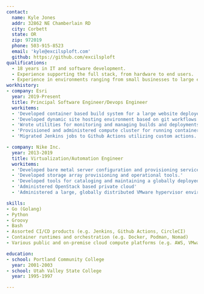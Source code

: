```yaml
---
contact:
  name: Kyle Jones
  addr: 32862 NE Chamberlain RD
  city: Corbett
  state: OR
  zip: 972019
  phone: 503-915-8523
  email: 'kyle@excilsploft.com'
  github: https://github.com/excilsploft
qualifications:
  - 18 years in IT and software development.
  - Experience supporting the full stack, from hardware to end users.
  - Experience in environments ranging from small businesses to large enterprises.
workhistory:
- company: Esri
  year: 2019-Present
  title: Principal Software Engineer/Devops Engineer
  workitems:
  - 'Developed container based build system for a large website deployed daily.'
  - 'Developed dynamic site hosting environment based on git workflows that provisions destroys sites dynamically.'
  - 'Wrote utilities for monitoring and managing builds and deployments.'
  - 'Provisioned and administered compute cluster for running container and non-container workloads.'
  - 'Migrated Jenkins jobs to Github Actions utilizing custom actions.'

- company: Nike Inc.
  year: 2013-2019
  title: Virtualization/Automation Engineer
  workitems:
  - 'Developed bare metal server configuration and provisioning services.'
  - 'Developed storage array provisioning and operational tools.'
  - 'Developed tools for cataloging and maintaining a globally deployed server fleet'
  - 'Administered OpenStack based private cloud'
  - 'Administered a large, globally distributed VMware hypervisor environment'

skills:
- Go (Golang)
- Python
- Groovy
- Bash
- Assorted CI/CD products (e.g. Jenkins, Github Actions, CircleCI)
- Container runtimes and orchestration (e.g. Docker, Podman, Nomad)
- Various public and on-premise cloud compute platforms (e.g. AWS, VMware VSphere, OpenStack)

education:
- school: Portland Community College
  year: 2001-2003
- school: Utah Valley State College
  year: 1995-1997

---
```

